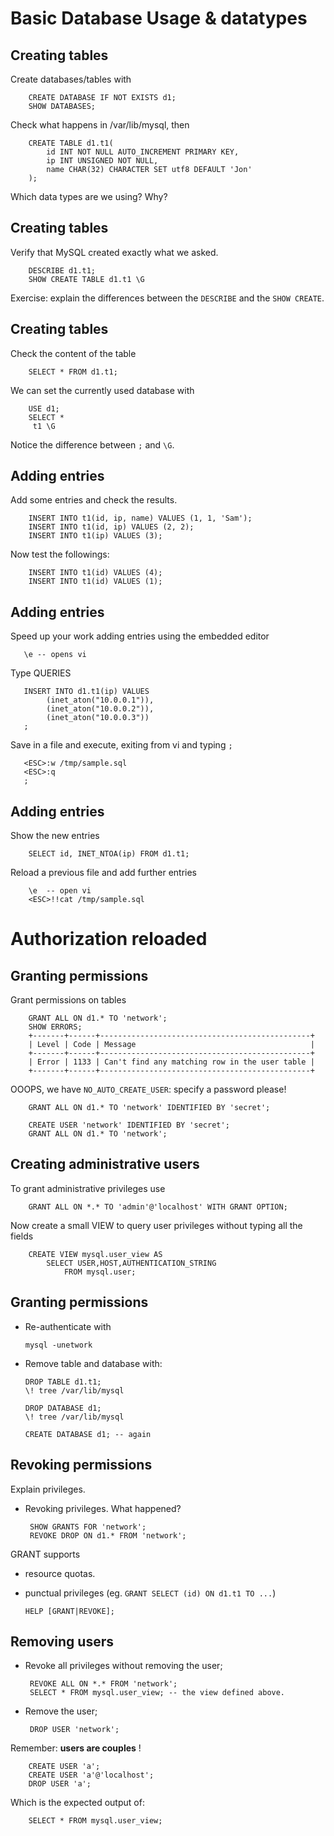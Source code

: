# Basic Database Usage & datatypes
## Creating tables
Create databases/tables with

        CREATE DATABASE IF NOT EXISTS d1;
        SHOW DATABASES;
         
Check what happens in /var/lib/mysql, then

        CREATE TABLE d1.t1(
            id INT NOT NULL AUTO_INCREMENT PRIMARY KEY, 
            ip INT UNSIGNED NOT NULL,
            name CHAR(32) CHARACTER SET utf8 DEFAULT 'Jon'
        );

Which data types are we using? Why?


## Creating tables
Verify that MySQL created exactly what we asked.

        DESCRIBE d1.t1;
        SHOW CREATE TABLE d1.t1 \G

Exercise: explain the differences between the `DESCRIBE` and the `SHOW CREATE`.


## Creating tables
Check the content of the table

        SELECT * FROM d1.t1;
        
We can set the currently used database with 

        USE d1;
        SELECT * 
         t1 \G        

Notice the difference between `;` and `\G`.


## Adding entries
Add some entries and check the results.

        INSERT INTO t1(id, ip, name) VALUES (1, 1, 'Sam');
        INSERT INTO t1(id, ip) VALUES (2, 2);
        INSERT INTO t1(ip) VALUES (3);
       
Now test the followings:       
       
        INSERT INTO t1(id) VALUES (4);
        INSERT INTO t1(id) VALUES (1);


## Adding entries
Speed up your work adding entries using the embedded editor

       \e -- opens vi

Type QUERIES

       INSERT INTO d1.t1(ip) VALUES 
            (inet_aton("10.0.0.1")),
            (inet_aton("10.0.0.2")),
            (inet_aton("10.0.0.3"))
       ;

Save in a file and execute, exiting from vi
 and typing `;`
 
       <ESC>:w /tmp/sample.sql
       <ESC>:q
       ;

## Adding entries
Show the new entries

        SELECT id, INET_NTOA(ip) FROM d1.t1;


Reload a previous file and add further entries
    
        
        \e  -- open vi
        <ESC>!!cat /tmp/sample.sql


# Authorization reloaded
## Granting permissions
Grant permissions on tables

        GRANT ALL ON d1.* TO 'network';
        SHOW ERRORS;
        +-------+------+-----------------------------------------------+
        | Level | Code | Message                                       |
        +-------+------+-----------------------------------------------+
        | Error | 1133 | Can't find any matching row in the user table |
        +-------+------+-----------------------------------------------+

OOOPS, we have `NO_AUTO_CREATE_USER`: specify a password please!

        GRANT ALL ON d1.* TO 'network' IDENTIFIED BY 'secret';
        
        CREATE USER 'network' IDENTIFIED BY 'secret';
        GRANT ALL ON d1.* TO 'network';
        

## Creating administrative users
To grant administrative privileges use

        GRANT ALL ON *.* TO 'admin'@'localhost' WITH GRANT OPTION;

Now create a small VIEW to query user privileges without typing all the fields

        CREATE VIEW mysql.user_view AS 
            SELECT USER,HOST,AUTHENTICATION_STRING
                FROM mysql.user;
  
        
## Granting permissions         
  - Re-authenticate with 
  
        mysql -unetwork
  
  - Remove table and database with:

        DROP TABLE d1.t1;
        \! tree /var/lib/mysql
        
        DROP DATABASE d1;
        \! tree /var/lib/mysql

        CREATE DATABASE d1; -- again

## Revoking permissions
Explain privileges.

 - Revoking privileges. What happened? 

        SHOW GRANTS FOR 'network';
        REVOKE DROP ON d1.* FROM 'network';
  
GRANT supports 

  - resource quotas. 
  - punctual privileges (eg. ```GRANT SELECT (id) ON d1.t1 TO ...```)
    
        HELP [GRANT|REVOKE]; 

 
## Removing users

 - Revoke all privileges without removing the user;
 
        REVOKE ALL ON *.* FROM 'network';
        SELECT * FROM mysql.user_view; -- the view defined above.
 
 - Remove the user;
 
        DROP USER 'network';
   
Remember: **users are couples** !

        CREATE USER 'a';
        CREATE USER 'a'@'localhost';
        DROP USER 'a';
        
Which is the expected output of: 
        
        SELECT * FROM mysql.user_view;
